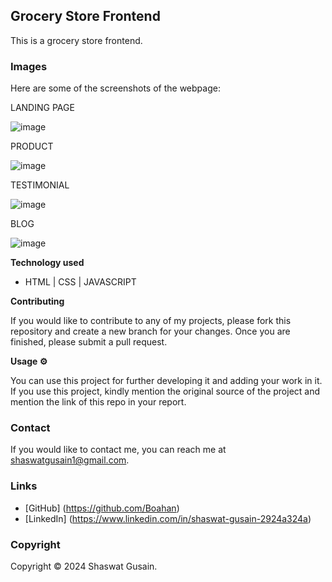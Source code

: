 ## Grocery Store Frontend

This is a grocery store frontend.


### Images

Here are some of the screenshots of the webpage:


LANDING PAGE

![image](https://github.com/Boahan/GroceryStore_frontend/assets/111555189/5a6d1eb4-0bc0-4cd1-a3b0-eff8fe3bdf3d)


PRODUCT

![image](https://github.com/Boahan/GroceryStore_frontend/assets/111555189/3eaed120-2184-4bf0-a622-afeae3a0f542)


TESTIMONIAL

![image](https://github.com/Boahan/GroceryStore_frontend/assets/111555189/92dff779-7ee5-47f8-8a52-687bb5a0e78f)


BLOG

![image](https://github.com/Boahan/GroceryStore_frontend/assets/111555189/c75ddb9a-2999-4e1f-9625-5e011eb7826c)



**Technology used**

* HTML | CSS | JAVASCRIPT

**Contributing**

If you would like to contribute to any of my projects, please fork this repository and create a new branch for your changes. Once you are finished, please submit a pull request.

**Usage ⚙️**

You can use this project for further developing it and adding your work in it. If you use this project, kindly mention the original source of the project and mention the link of this repo in your report.

### Contact

If you would like to contact me, you can reach me at shaswatgusain1@gmail.com.

### Links

* [GitHub] (https://github.com/Boahan)
* [LinkedIn] (https://www.linkedin.com/in/shaswat-gusain-2924a324a)

### Copyright

Copyright &copy; 2024 Shaswat Gusain.

